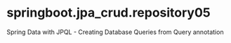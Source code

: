 # springboot.jpa_crud.repository05
Spring Data with JPQL - Creating Database Queries from Query annotation
